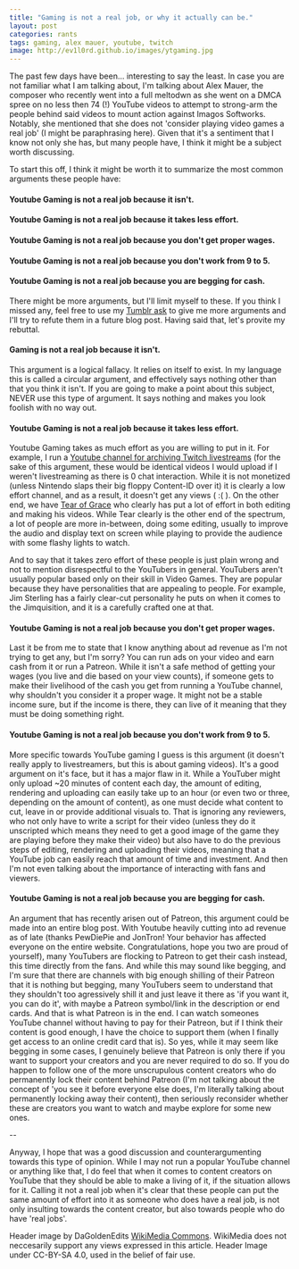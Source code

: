 ```yaml
---
title: "Gaming is not a real job, or why it actually can be."
layout: post
categories: rants
tags: gaming, alex mauer, youtube, twitch
image: http://ev1l0rd.github.io/images/ytgaming.jpg
---
```


The past few days have been... interesting to say the least. In case you are not familiar what I am talking about, I'm talking about Alex Mauer, the composer who recently went into a full meltodwn as she went on a DMCA spree on no less then 74 (!) YouTube videos to attempt to strong-arm the people behind said videos to mount action against Imagos Softworks. Notably, she mentioned that she does not 'consider playing video games a real job' (I might be paraphrasing here). Given that it's a sentiment that I know not only she has, but many people have, I think it might be a subject worth discussing.

To start this off, I think it might be worth it to summarize the most common arguments these people have:

#### Youtube Gaming is not a real job because it isn't.

#### Youtube Gaming is not a real job because it takes less effort.

#### Youtube Gaming is not a real job because you don't get proper wages.

#### Youtube Gaming is not a real job because you don't work from 9 to 5.

#### Youtube Gaming is not a real job because you are begging for cash.

There might be more arguments, but I'll limit myself to these. If you think I missed any, feel free to use my [Tumblr ask](https://ev1l0rd.tumblr.com/ask) to give me more arguments and I'll try to refute them in a future blog post. Having said that, let's provite my rebuttal.

#### Gaming is not a real job because it isn't.

This argument is a logical fallacy. It relies on itself to exist. In my language this is called a circular argument, and effectively says nothing other than that you think it isn't. If you are going to make a point about this subject, NEVER use this type of argument. It says nothing and makes you look foolish with no way out.

#### Youtube Gaming is not a real job because it takes less effort.

Youtube Gaming takes as much effort as you are willing to put in it. For example, I run a [Youtube channel for archiving Twitch livestreams](https://www.youtube.com/channel/UCJ_oMBhTI32umu4QWUahkYw/undefined) (for the sake of this argument, these would be identical videos I would upload if I weren't livestreaming as there is 0 chat interaction. While it is not monetized (unless Nintendo slaps their big floppy Content-ID over it) it is clearly a low effort channel, and as a result, it doesn't get any views ( :( ). On the other end, we have [Tear of Grace](https://www.youtube.com/channel/UCjaB_-YGGr1Dim_OWnehKMw/undefined) who clearly has put a lot of effort in both editing and making his videos. While Tear clearly is the other end of the spectrum, a lot of people are more in-between, doing some editing, usually to improve the audio and display text on screen while playing to provide the audience with some flashy lights to watch.

And to say that it takes zero effort of these people is just plain wrong and not to mention disrespectful to the YouTubers in general. YouTubers aren't usually popular based only on their skill in Video Games. They are popular because they have personalities that are appealing to people. For example, Jim Sterling has a fairly clear-cut personality he puts on when it comes to the Jimquisition, and it is a carefully crafted one at that.

#### Youtube Gaming is not a real job because you don't get proper wages.

Last it be from me to state that I know anything about ad revenue as I'm not trying to get any, but I'm sorry? You can run ads on your video and earn cash from it or run a Patreon. While it isn't a safe method of getting your wages (you live and die based on your view counts), if someone gets to make their livelihood of the cash you get from running a YouTube channel, why shouldn't you consider it a proper wage. It might not be a stable income sure, but if the income is there, they can live of it meaning that they must be doing something right.

#### Youtube Gaming is not a real job because you don't work from 9 to 5.

More specific towards YouTube gaming I guess is this argument (it doesn't really apply to livestreamers, but this is about gaming videos). It's a good argument on it's face, but it has a major flaw in it. While a YouTuber might only upload ~20 minutes of content each day, the amount of editing, rendering and uploading can easily take up to an hour (or even two or three, depending on the amount of content), as one must decide what content to cut, leave in or provide additional visuals to. That is ignoring any reviewers, who not only have to write a script for their video (unless they do it unscripted which means they need to get a good image of the game they are playing before they make their video) but also have to do the previous steps of editing, rendering and uploading their videos, meaning that a YouTube job can easily reach that amount of time and investment. And then I'm not even talking about the importance of interacting with fans and viewers.

#### Youtube Gaming is not a real job because you are begging for cash.

An argument that has recently arisen out of Patreon, this argument could be made into an entire blog post. With Youtube heavily cutting into ad revenue as of late (thanks PewDiePie and JonTron! Your behavior has affected everyone on the entire website. Congratulations, hope you two are proud of yourself), many YouTubers are flocking to Patreon to get their cash instead, this time directly from the fans. And while this may sound like begging, and I'm sure that there are channels with big enough shilling of their Patreon that it is nothing but begging, many YouTubers seem to understand that they shouldn't too agressively shill it and just leave it there as 'if you want it, you can do it', with maybe a Patreon symbol/link in the description or end cards. And that is what Patreon is in the end. I can watch someones YouTube channel without having to pay for their Patreon, but if I think their content is good enough, I have the choice to support them (when I finally get access to an online credit card that is). So yes, while it may seem like begging in some cases, I genuinely believe that Patreon is only there if you want to support your creators and you are never required to do so. If you do happen to follow one of the more unscrupulous content creators who do permanently lock their content behind Patreon (I'm not talking about the concept of 'you see it before everyone else does, I'm literally talking about permanently locking away their content), then seriously reconsider whether these are creators you want to watch and maybe explore for some new ones.

--

Anyway, I hope that was a good discussion and counterargumenting towards this type of opinion. While I may not run a popular YouTube channel or anything like that, I do feel that when it comes to content creators on YouTube that they should be able to make a living of it, if the situation allows for it. Calling it not a real job when it's clear that these people can put the same amount of effort into it as someone who does have a real job, is not only insulting towards the content creator, but also towards people who do have 'real jobs'.

Header image by DaGoldenEdits [WikiMedia Commons](https://commons.wikimedia.org/wiki/File:YouTube_Gaming%27s_Symbol.jpg). WikiMedia does not neccesarily support any views expressed in this article. Header Image under CC-BY-SA 4.0, used in the belief of fair use.
